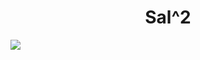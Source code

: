 <h1 align="center">Sal^2</h1>

<img align="center" src="https://www.sundaypost.com/wp-content/uploads/sites/13/2017/02/58a8a10e71989.jpg">